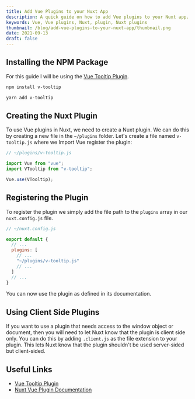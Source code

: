 ```yaml
---
title: Add Vue Plugins to your Nuxt App
description: A quick guide on how to add Vue plugins to your Nuxt app.
keywords: Vue, Vue plugins, Nuxt, plugin, Nuxt plugins
thumbnail: /blog/add-vue-plugins-to-your-nuxt-app/thumbnail.png
date: 2021-09-13
draft: false
---
```


## Installing the NPM Package

For this guide I will be using the [Vue Tooltip Plugin](https://github.com/Akryum/v-tooltip).

<client-only>
<code-group>
  <code-block label="NPM" active>
  
  ```bash
  npm install v-tooltip
  ```
  
  </code-block>
  <code-block label="Yarn">
  
  ```bash
  yarn add v-tooltip
  ```
  
  </code-block>
</code-group>
</client-only>

## Creating the Nuxt Plugin

To use Vue plugins in Nuxt, we need to create a Nuxt plugin. We can do this by creating a new file in the `~/plugins` folder. Let's create a file named `v-tooltip.js` where we Import Vue register the plugin:

```js
// ~/plugins/v-tooltip.js

import Vue from "vue";
import VTooltip from "v-tooltip";

Vue.use(VTooltip);
```

## Registering the Plugin

To register the plugin we simply add the file path to the `plugins` array in our `nuxt.config.js` file.

```js
// ~/nuxt.config.js

export default {
  // ...
  plugins: [
    // ...
    "~/plugins/v-tooltip.js"
    // ...
  ]
  // ...
}
```

You can now use the plugin as defined in its documentation.

## Using Client Side Plugins

If you want to use a plugin that needs access to the window object or document, then you will need to let Nuxt know that the plugin is client side only. You can do this by adding `.client.js` as the file extension to your plugin. This lets Nuxt know that the plugin shouldn't be used server-sided but client-sided.

## Useful Links

- [Vue Tooltip Plugin](https://github.com/Akryum/v-tooltip)
- [Nuxt Vue Plugin Documentation](https://nuxtjs.org/docs/2.x/directory-structure/plugins#vue-plugins)